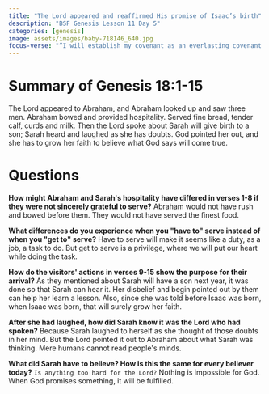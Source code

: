 ```yaml
---
title: "The Lord appeared and reaffirmed His promise of Isaac’s birth"
description: "BSF Genesis Lesson 11 Day 5"
categories: [genesis]
image: assets/images/baby-718146_640.jpg
focus-verse: "“I will establish my covenant as an everlasting covenant between me and you and your descendants after you for the generations to come, to be your God and the God of your descendants after you.” – Genesis 17:7"
---
```


# Summary of Genesis 18:1-15

The Lord appeared to Abraham, and Abraham looked up and saw three men. Abraham bowed and provided hospitality. Served fine bread, tender calf, curds and milk. Then the Lord spoke about Sarah will give birth to a son; Sarah heard and laughed as she has doubts. God pointed her out, and she has to grow her faith to believe what God says will come true. 

# Questions

**How might Abraham and Sarah's hospitality have differed in verses 1-8 if they were not sincerely grateful to serve?** Abraham would not have rush and bowed before them. They would not have served the finest food.

**What differences do you experience when you "have to" serve instead of when you "get to" serve?** Have to serve will make it seems like a duty, as a job, a task to do. But get to serve is a privilege, where we will put our heart while doing the task.

**How do the visitors' actions in verses 9-15 show the purpose for their arrival?** As they mentioned about Sarah will have a son next year, it was done so that Sarah can hear it. Her disbelief and begin pointed out by them can help her learn a lesson. Also, since she was told before Isaac was born, when Isaac was born, that will surely grow her faith. 

**After she had laughed, how did Sarah know it was the Lord who had spoken?** Because Sarah laughed to herself as she thought of those doubts in her mind. But the Lord pointed it out to Abraham about what Sarah was thinking. Mere humans cannot read people's minds.

**What did Sarah have to believe? How is this the same for every believer today?** `Is anything too hard for the Lord?` Nothing is impossible for God. When God promises something, it will be fulfilled. 
